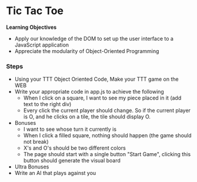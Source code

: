 # Tic Tac Toe

**Learning Objectives**

* Apply our knowledge of the DOM to set up the user interface to a JavaScript application
* Appreciate the modularity of Object-Oriented Programming

### Steps

* Using your TTT Object Oriented Code, Make your TTT game on the WEB
* Write your appropriate code in app.js to achieve the following
  * When I click on a square, I want to see my piece placed in it (add text to the right div)
  * Every click the current player should change. So if the current player is O, and he clicks on a tile, the tile should display O.
* Bonuses
  * I want to see whose turn it currently is
  * When I click a filled square, nothing should happen (the game should not break)
  * X's and O's should be two different colors
  * The page should start with a single button "Start Game", clicking this button
    should generate the visual board
* Ultra Bonuses
 * Write an AI that plays against you

